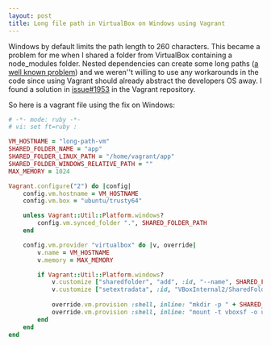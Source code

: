 ```yaml
---
layout: post
title: Long file path in VirtualBox on Windows using Vagrant
---
```


Windows by default limits the path length to 260 characters.
This became a problem for me when I shared a folder from VirtualBox containing a node_modules folder.
Nested dependencies can create some long paths ([a well known problem](https://github.com/joyent/node/issues/6960)) and we weren''t willing to use any workarounds in the code since using Vagrant should already abstract the developers OS away.
I found a solution in [issue#1953](https://github.com/mitchellh/vagrant/issues/1953) in the Vagrant repository.

So here is a vagrant file using the fix on Windows:

```ruby
# -*- mode: ruby -*-
# vi: set ft=ruby :

VM_HOSTNAME = "long-path-vm"
SHARED_FOLDER_NAME = "app"
SHARED_FOLDER_LINUX_PATH = "/home/vagrant/app"
SHARED_FOLDER_WINDOWS_RELATIVE_PATH = ""
MAX_MEMORY = 1024

Vagrant.configure("2") do |config|
    config.vm.hostname = VM_HOSTNAME
    config.vm.box = "ubuntu/trusty64"

    unless Vagrant::Util::Platform.windows?
        config.vm.synced_folder ".", SHARED_FOLDER_PATH
    end

    config.vm.provider "virtualbox" do |v, override|
        v.name = VM_HOSTNAME
        v.memory = MAX_MEMORY

        if Vagrant::Util::Platform.windows?
            v.customize ["sharedfolder", "add", :id, "--name", SHARED_FOLDER_NAME, "--hostpath", (("//?/" + File.dirname(__FILE__) + SHARED_FOLDER_WINDOWS_RELATIVE_PATH ).gsub("/","\\"))]
            v.customize ["setextradata", :id, "VBoxInternal2/SharedFoldersEnableSymlinksCreate/"+SHARED_FOLDER_NAME, "1"]
            
            override.vm.provision :shell, inline: "mkdir -p " + SHARED_FOLDER_LINUX_PATH
            override.vm.provision :shell, inline: "mount -t vboxsf -o uid=`id -u vagrant`,gid=`getent group vagrant | cut -d: -f3` " + SHARED_FOLDER_NAME + " " + SHARED_FOLDER_LINUX_PATH, run: "always"
        end
    end
end
```